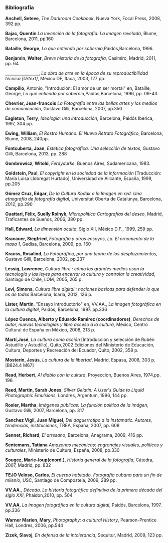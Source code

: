 ### Bibliografía

**Anchell, Seteve**, _The Darkroom Cookbook_, Nueva York, Focal Press, 2008, 392 pp.

**Bajac, Quentin** _La Invención de la fotografía: La imagen revelada_, Blume, Barcelona, 2011, pp.160 <morelia algo de el en fad y bc>

**Bataille, George**, _Lo que entiendo por sobernía_,Paidós,Barcelona, 1996.

**Benjamin, Walter**, _Breve historia de la fotografía_, Casimiro, Madrid, 2011, pp. 64

**________________**, _La obra de arte en la época de su reproductibilidad técnica [Urtext]_, México DF,
Ítaca, 2003, 127 pp.

**Campillo**, Antonio, "Introdución: El amor de un ser mortal" en, Bataille, George, _Lo que entiendo por sobernía_,Paidós,Barcelona, 1996, pp. 09-43.

**Chevrier, Jean-francois** _La Fotografía entre las bellas artes y los medios de comunicación_, Gustavo Gilli, Barcelona, 2007, pp.350

**Eagleton, Terry**, _Ideología: una introducción_, Barcelona, Paidós Iberica, 1997, 304 pp.

**Ewing, William**, _El Rostro Humano: El Nuevo Retrato Fotográfico_, Barcelona, Blume, 2008,
240pp.

**Fontcuberta, Joan**, _Estética fotográfica. Una selección de textos_, Gustavo Gilli, Barcelona, 2013, pp. 288

**Gombrowicz, Witold**, _Ferdydurke_, Buenos Aires, Sudamericana, 1983.

**Goldstein, Paul**, _El copyright en la sociedad de la información_ [Traducción: María Luisa Llobregat Hurtado], Universidad de Alicante, España, 1999, pp.205

**Gómez Cruz, Edgar**, _De la Cultura Kodak a la Imagen en red. Una etnografía de fotografía digital_,  Universitat Oberta de Catalunya, Barcelona, 2012, pp.290

**Guattari, Félix, Suelly Rolnyk**, _Micropolítica Cartografías del deseo_, Madrid, Traficantes de Sueños,
2006, 380 pp.

**Hall, Edward**, _La dimensión oculta_, Siglo XII, México D.F., 1999, 259 pp.

**Kracauer, Siegfried**, _Fotografía y otros ensayos, La. El ornamento de la masa 1_, Gedisa, Barcelona, 2009, pp. 160 <Biblio Central>

**Krauss, Rosalind**, _Lo Fotográfico, por una teoría de los desplazamientos_, Gustavo Gilli, Barcelona, 2002, pp.237

**Lessig, Lawrence**, _Cultura libre : cómo los grandes medios usan la tecnología y las leyes para encerrar la cultura y controlar la creatividad_, Santiago de Chile, LOM, 2005, 265 p.

**Levi, Simona**, _Cultura libre digital : nociones basicas para defender lo que es de todxs_ Barcelona, Icaria, 2012, 126 p.

**Lister, Martin**, "Ensayo introductorio" en, VV.AA.,  _La imagen fotográfica en la cultura digital_, Paidós, Barcelona, 1997. pp.336

**López Cuenca, Alberto y Eduardo Ramirez (coordinadores)**, _Derechos de autor, nuevas tecnologías y libre acceso a la cultura_, México, Centro Cultural de España en México, 2008, 213 p.

**Martí,José**, _La cultura como acción_ [Introducción y selección de Rubén Astudillo y Astudillo], Quito,2002 Ediciones del Ministerio de Educación, Cultura, Deportes y Recreación del Ecuador, Quito, 2002, 358 p.

**Mosterín, Jesús**,
_La cultura de la libertad_, Madrid, Espasa, 2008, 303 p. [B824.4 M67]

﻿**Read, Herbert**, _Al diablo con la cultura_, Proyeccion, Buenos Aires, 1974,pp. 196.

**Reed, Martin, Sarah Jones**, _Silver Gelatin: A User's Guide to Liquid Photographic Emulsions_, Londres, Argentum, 1996, 144 pp.

**Rosler, Martha**, _Imágenes públicas: La función política de la imágen_, Gustavo Gilli, 2007, Barcelona, pp. 317

**Sanchez Vigil, Juan Miguel**, _Del daguerrotipo a la Instamatic. Autores, tendencias, instituciones_, TREA, España, 2007, pp. 608 <FFyL BC>

**Sennet, Richard**, _El artesano_, Barcelona, Anagrama, 2009, 416 pp.

**Sentemans, Tatiana** _Amazonas mecánicas: engranajes visuales, políticos y culturales_, Ministerio de Cultura, España, 2008, pp.330

**Sougez, Marie-loup(coord.)**, _Historia general de la fotografía_, Cátedra, 2007, Madrid, pp. 832

**TEJO Veloso, Carlos**, _El cuerpo habitado. Fotografía cubana para un fin de milenio_, USC, Santiago
de Compostela, 2009, 289 pp.

**VV.AA.**, _Década. La historia fotográfica definitiva de la primera década del siglo XXI_, Phaidon,2010, pp. 504

**VV.AA**,  _La imagen fotográfica en la cultura digital_, Paidós, Barcelona, 1997. pp.336

**Warner Marien, Mary**, _Photography: a cultural History_, Pearson-Prentice Hall, Londres, 2006, pp.544

**Zizek, Slavoj**, _En defensa de la intolerancia_, Sequitur, Madrid, 2009, 123 pp.
